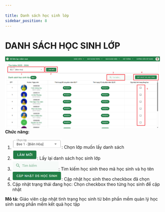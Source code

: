 ```yaml
---

title: Danh sách học sinh lớp
sidebar_position: 8
---
```


# DANH SÁCH HỌC SINH LỚP

 
![Topic của GV](/img/giao-vien/DS-HS-Lop/DS-HS-Lop.png)  
__Chức năng:__  
1. <img src="/img/chung/chon-lop.png" alt="Chọn lớp" width="160" />: Chọn lớp muốn lấy danh sách
2. <img src="/img/chung/lam-moi.png" alt="Làm mới" width="80" />: Lấy lại danh sách học sinh lớp 
3. <img src="/img/chung/tim-kiem.png" alt="Tìm kiếm" width="150" />: Tìm kiếm học sinh theo mã học sinh và họ tên 
4. <img src="/img/giao-vien/DS-HS-Lop/cap-nhat-DS.png" alt="Cập nhật DS" width="160" />: Cập nhật học sinh theo checkbox đã chọn
5. Cập nhật trạng thái đang học: Chọn checkbox theo từng học sinh để cập nhật 

__Mô tả:__ Giáo viên cập nhật tình trạng học sinh từ bên phần mềm quản lý học sinh sang 
phần mềm kết quả học tập


